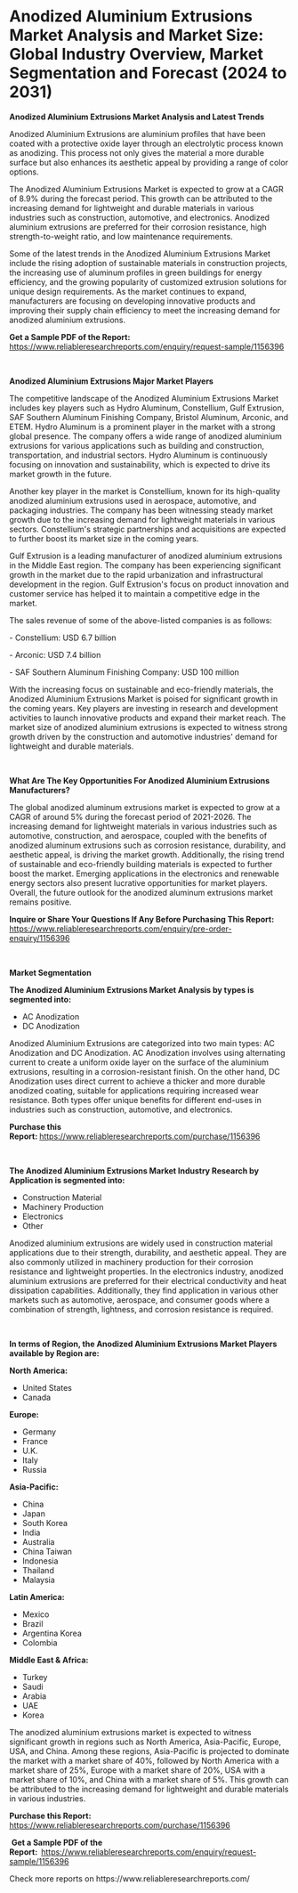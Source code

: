 <p><h1>Anodized Aluminium Extrusions Market Analysis and Market Size: Global Industry Overview, Market Segmentation and Forecast (2024 to 2031)</h1></p><p><strong>Anodized Aluminium Extrusions Market Analysis and Latest Trends</strong></p>
<p><p>Anodized Aluminium Extrusions are aluminium profiles that have been coated with a protective oxide layer through an electrolytic process known as anodizing. This process not only gives the material a more durable surface but also enhances its aesthetic appeal by providing a range of color options.</p><p>The Anodized Aluminium Extrusions Market is expected to grow at a CAGR of 8.9% during the forecast period. This growth can be attributed to the increasing demand for lightweight and durable materials in various industries such as construction, automotive, and electronics. Anodized aluminium extrusions are preferred for their corrosion resistance, high strength-to-weight ratio, and low maintenance requirements.</p><p>Some of the latest trends in the Anodized Aluminium Extrusions Market include the rising adoption of sustainable materials in construction projects, the increasing use of aluminum profiles in green buildings for energy efficiency, and the growing popularity of customized extrusion solutions for unique design requirements. As the market continues to expand, manufacturers are focusing on developing innovative products and improving their supply chain efficiency to meet the increasing demand for anodized aluminium extrusions.</p></p>
<p><strong>Get a Sample PDF of the Report:&nbsp;</strong> <a href="https://www.reliableresearchreports.com/enquiry/request-sample/1156396">https://www.reliableresearchreports.com/enquiry/request-sample/1156396</a></p>
<p>&nbsp;</p>
<p><strong>Anodized Aluminium Extrusions Major Market Players</strong></p>
<p><p>The competitive landscape of the Anodized Aluminium Extrusions Market includes key players such as Hydro Aluminum, Constellium, Gulf Extrusion, SAF Southern Aluminum Finishing Company, Bristol Aluminum, Arconic, and ETEM. Hydro Aluminum is a prominent player in the market with a strong global presence. The company offers a wide range of anodized aluminium extrusions for various applications such as building and construction, transportation, and industrial sectors. Hydro Aluminum is continuously focusing on innovation and sustainability, which is expected to drive its market growth in the future.</p><p>Another key player in the market is Constellium, known for its high-quality anodized aluminium extrusions used in aerospace, automotive, and packaging industries. The company has been witnessing steady market growth due to the increasing demand for lightweight materials in various sectors. Constellium's strategic partnerships and acquisitions are expected to further boost its market size in the coming years.</p><p>Gulf Extrusion is a leading manufacturer of anodized aluminium extrusions in the Middle East region. The company has been experiencing significant growth in the market due to the rapid urbanization and infrastructural development in the region. Gulf Extrusion's focus on product innovation and customer service has helped it to maintain a competitive edge in the market.</p><p>The sales revenue of some of the above-listed companies is as follows:</p><p>- Constellium: USD 6.7 billion</p><p>- Arconic: USD 7.4 billion</p><p>- SAF Southern Aluminum Finishing Company: USD 100 million</p><p>With the increasing focus on sustainable and eco-friendly materials, the Anodized Aluminium Extrusions Market is poised for significant growth in the coming years. Key players are investing in research and development activities to launch innovative products and expand their market reach. The market size of anodized aluminium extrusions is expected to witness strong growth driven by the construction and automotive industries' demand for lightweight and durable materials.</p></p>
<p>&nbsp;</p>
<p><strong>What Are The Key Opportunities For Anodized Aluminium Extrusions Manufacturers?</strong></p>
<p><p>The global anodized aluminum extrusions market is expected to grow at a CAGR of around 5% during the forecast period of 2021-2026. The increasing demand for lightweight materials in various industries such as automotive, construction, and aerospace, coupled with the benefits of anodized aluminum extrusions such as corrosion resistance, durability, and aesthetic appeal, is driving the market growth. Additionally, the rising trend of sustainable and eco-friendly building materials is expected to further boost the market. Emerging applications in the electronics and renewable energy sectors also present lucrative opportunities for market players. Overall, the future outlook for the anodized aluminum extrusions market remains positive.</p></p>
<p><strong>Inquire or Share Your Questions If Any Before Purchasing This Report:</strong> <a href="https://www.reliableresearchreports.com/enquiry/pre-order-enquiry/1156396">https://www.reliableresearchreports.com/enquiry/pre-order-enquiry/1156396</a></p>
<p>&nbsp;</p>
<p><strong>Market Segmentation</strong></p>
<p><strong>The Anodized Aluminium Extrusions Market Analysis by types is segmented into:</strong></p>
<p><ul><li>AC Anodization</li><li>DC Anodization</li></ul></p>
<p><p>Anodized Aluminium Extrusions are categorized into two main types: AC Anodization and DC Anodization. AC Anodization involves using alternating current to create a uniform oxide layer on the surface of the aluminium extrusions, resulting in a corrosion-resistant finish. On the other hand, DC Anodization uses direct current to achieve a thicker and more durable anodized coating, suitable for applications requiring increased wear resistance. Both types offer unique benefits for different end-uses in industries such as construction, automotive, and electronics.</p></p>
<p><strong>Purchase this Report:&nbsp;</strong><a href="https://www.reliableresearchreports.com/purchase/1156396">https://www.reliableresearchreports.com/purchase/1156396</a></p>
<p>&nbsp;</p>
<p><strong>The Anodized Aluminium Extrusions Market Industry Research by Application is segmented into:</strong></p>
<p><ul><li>Construction Material</li><li>Machinery Production</li><li>Electronics</li><li>Other</li></ul></p>
<p><p>Anodized aluminium extrusions are widely used in construction material applications due to their strength, durability, and aesthetic appeal. They are also commonly utilized in machinery production for their corrosion resistance and lightweight properties. In the electronics industry, anodized aluminium extrusions are preferred for their electrical conductivity and heat dissipation capabilities. Additionally, they find application in various other markets such as automotive, aerospace, and consumer goods where a combination of strength, lightness, and corrosion resistance is required.</p></p>
<p>&nbsp;</p>
<p><strong>In terms of Region, the Anodized Aluminium Extrusions Market Players available by Region are:</strong></p>
<p>
    <p> <strong> North America: </strong>
        <ul>
            <li>United States</li>
            <li>Canada</li>
        </ul>
        </p> 
    <p> <strong> Europe: </strong>
        <ul>
            <li>Germany</li>
            <li>France</li>
            <li>U.K.</li>
            <li>Italy</li>
            <li>Russia</li>
        </ul>
        </p> 
    <p> <strong> Asia-Pacific: </strong>
        <ul>
            <li>China</li>
            <li>Japan</li>
            <li>South Korea</li>
            <li>India</li>
            <li>Australia</li>
            <li>China Taiwan</li>
            <li>Indonesia</li>
            <li>Thailand</li>
            <li>Malaysia</li>
        </ul>
        </p> 
    <p> <strong> Latin America: </strong>
        <ul>
            <li>Mexico</li>
            <li>Brazil</li>
            <li>Argentina Korea</li>
            <li>Colombia</li>
        </ul>
        </p> 
    <p> <strong> Middle East & Africa: </strong>
        <ul>
            <li>Turkey</li>
            <li>Saudi</li>
            <li>Arabia</li>
            <li>UAE</li>
            <li>Korea</li>
        </ul>
    </p>
    </p>
<p><p>The anodized aluminium extrusions market is expected to witness significant growth in regions such as North America, Asia-Pacific, Europe, USA, and China. Among these regions, Asia-Pacific is projected to dominate the market with a market share of 40%, followed by North America with a market share of 25%, Europe with a market share of 20%, USA with a market share of 10%, and China with a market share of 5%. This growth can be attributed to the increasing demand for lightweight and durable materials in various industries.</p></p>
<p><strong>Purchase this Report: </strong><a href="https://www.reliableresearchreports.com/purchase/1156396">https://www.reliableresearchreports.com/purchase/1156396</a></p>
<p>&nbsp;<strong>Get a Sample PDF of the Report:&nbsp;&nbsp;</strong><a href="https://www.reliableresearchreports.com/enquiry/request-sample/1156396">https://www.reliableresearchreports.com/enquiry/request-sample/1156396</a></p>
<p><strong></strong></p>
<p>Check more reports on https://www.reliableresearchreports.com/</p>